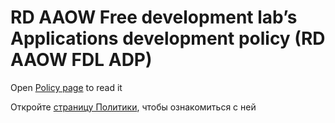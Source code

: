 # RD AAOW Free development lab’s Applications development policy (RD AAOW FDL ADP)

Open [Policy page](https://adslbarxatov.github.io/ADP) to read it

Откройте [страницу Политики](https://adslbarxatov.github.io/ADP/ru), чтобы ознакомиться с ней
